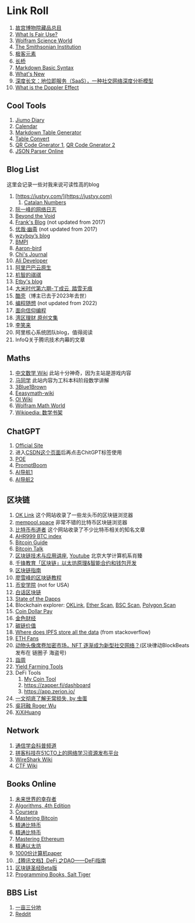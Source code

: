 # Link Roll

1. [故宫博物院藏品总目](https://zm-digicol.dpm.org.cn/)
2. [What Is Fair Use?](https://fairuse.stanford.edu/overview/fair-use/what-is-fair-use/)
3. [Wolfram Science World](https://scienceworld.wolfram.com/)
4. [The Smithsonian Institution](https://www.si.edu/)
5. [极客元素](https://www.geekmeta.com/)
6. [长桥](https://longbridgeapp.com/)
7. [Markdown Basic Syntax](https://www.markdownguide.org/basic-syntax/)
8. [What's New](https://whats.new/shortcuts)
9. [深度长文：地位即服务（SaaS），一种社交网络深度分析模型](https://zhuanlan.zhihu.com/p/58307165)
10. [What is the Doppler Effect](https://cn.comsol.com/blogs/what-is-the-doppler-effect/)

## Cool Tools

1. [Jiumo Diary](https://www.jiumodiary.com/)
2. [Calendar](https://calendar-12.com/)
3. [Markdown Table Generator](https://www.tablesgenerator.com/markdown_tables)
4. [Table Convert](https://tableconvert.com/)
5. [QR Code Gnerator 1](https://www.qr-code-generator.com/), [QR Code Gnerator 2](https://www.the-qrcode-generator.com/)
6. [JSON Parser Online](https://jsonformatter.org/json-parser)

## Blog List

这里会记录一些对我来说可读性高的blog

1. [https://justyy.com/](https://justyy.com)
    1. [Catalan Numbers](https://justyy.com/archives/31565)
2. [阮一峰的网络日志](https://www.ruanyifeng.com/blog/)
3. [Beyond the Void](https://byvoid.com/zht/)
4. [Frank's Blog](https://blog.linshuang.info/) (not updated from 2017)
5. [优哉·幽斋](http://liyaos.com/blog/) (not updated from 2017)
6. [wzyboy’s blog](https://wzyboy.im/)
7. [BMPI](https://www.bmpi.dev/)
8. [Aaron-bird](https://aaron-bird.github.io/)
9. [Chi's Journal](https://yuchi.me/)
10. [Ali Developer](https://developer.aliyun.com/)
11. [阿里巴巴云原生](https://my.oschina.net/u/3874284)
12. [机智的祺祺](http://my.oschina.net/yevgeny)
13. [Etby's blog](https://blog.etby.org/)
14. [大米时代第六期-丁成云, 踏雪无痕](https://blog.csdn.net/sundenskyqq)
15. [酷壳](https://coolshell.cn/)（博主已去于2023年去世）
16. [编程随想](https://program-think.blogspot.com/) (not updated from 2022)
17. [面向信仰编程](https://draveness.me/)
18. [湾区理财 原创文集](https://blog.wenxuecity.com/myoverview/23244/)
19. [李笑来](https://lixiaolai.com/)
20. 阿里核心系统团队blog，值得阅读
21. InfoQ关于腾讯技术内幕的文章

## Maths

1. [中文数学 Wiki](https://math.fandom.com/zh/) 此站十分神奇，因为主站是游戏内容
2. [马同学](https://www.matongxue.com/) 此站内容为工科本科阶段数学讲解
3. [3Blue1Brown](https://www.youtube.com/channel/UCYO_jab_esuFRV4b17AJtAw)
4. [Eeasymath-wiki](https://easymath-wiki.org/)
5. [OI Wiki](https://oi-wiki.org/)
6. [Wolfram Math World](https://mathworld.wolfram.com/)
7. [Wikipedia: 数学书架](https://zh.wikibooks.org/wiki/Template:%E6%95%B0%E5%AD%A6%E4%B9%A6%E6%9E%B6)

## ChatGPT

1. [Official Site](https://chat.openai.com/chat)
2. 进入[CSDN这个页面](https://so.csdn.net/so/search)后再点击ChitGPT标签使用
3. [POE](https://poe.com/)
4. [PromptBoom](https://www.promptboom.com/)
5. [AI导航1](https://ai.nancheng.fun/)
6. [AI导航2](https://www.ainavpro.com/)

## 区块链

1. [OK Link](https://www.oklink.com/) 这个网站收录了一些龙头币的区块链浏览器
2. [mempool.space](https://mempool.space/) 非常不错的比特币区块链浏览器
3. [比特币布道者](http://btc.mom/) 这个网站收录了不少比特币相关的知名文章
4. [AHR999 BTC index](https://www.qkl123.com/data/ahr999/btc)
5. [Bitcoin Guide](https://bitcoin.design/guide/)
6. [Bitcoin Talk](https://bitcointalk.org/)
7. [区块链技术与应用讲座](http://zhenxiao.com/blockchain/), [Youtube](https://www.youtube.com/watch?v=UmVec9VHtpE&list=PLnTPdMjBRmAYehJkVbAXqxO-0cc9ALC6V) 北京大学计算机系肖臻
8. [千锋教育「区块链」以太坊原理&智能合约和钱包开发](https://www.youtube.com/watch?v=zmkKdWebZmM&list=PLwDQt7s1o9J4l1LQ3x2vZ54TPhIh6UvMr)
9. [区块链指南](https://yeasy.gitbook.io/blockchain_guide/)
10. [廖雪峰的区块链教程](https://www.liaoxuefeng.com/wiki/1207298049439968)
11. [币安学院](https://academy.binance.com/zh/courses) (not for USA)
12. [白话区块链](https://www.hellobtc.com/)
13. [State of the Dapps](https://www.stateofthedapps.com/zh)
14. Blockchain explorer: [OKLink](https://www.oklink.com/), [Ether Scan](https://etherscan.io/), [BSC Scan](https://bscscan.com/), [Polygon Scan](https://polygonscan.com)
15. [Coin Dollar Pay](https://coindollarpay.com/)
16. [金色财经](https://www.jinse.com/)
17. [碳链价值](https://www.ccvalue.cn/)
18. [Where does IPFS store all the data](https://stackoverflow.com/questions/47450007/where-does-ipfs-store-all-the-data) (from stackoverflow)
19. [ETH Fans](https://ethfans.org/)
20. [动物头像席卷加密市场，NFT 逐渐成为新型社交网络？](https://www.8btc.com/article/6672535)(区块律动BlockBeats发布在 链圈子 海盗号)
21. [詣周](https://qw25892001.medium.com/)
22. [Yield Farming Tools](https://yieldfarmingtools.com)
23. DeFi Tools 
    1. [My Coin Tool](https://mycointool.com/)
    2. <https://zapper.fi/dashboard>
    3. <https://app.zerion.io/>
24. [一文彻底了解无常损失, by 虫蛋](https://zhuanlan.zhihu.com/p/268435169)
25. [吳冠融 Roger Wu](https://medium.com/@rogerwutw)
26. [XiXiHuang](https://superdcc.medium.com/)

## Network

1. [通信学会科普频道](https://www.china-cic.cn/list/46/15)
2. [拼客科技在51CTO上的网络学习资源发布平台](https://edu.51cto.com/partner/view/id-15.html)
3. [WireShark Wiki](https://wiki.wireshark.org/FrontPage)
4. [CTF Wiki](https://ctf-wiki.org/)

## Books Online

1. [未来世界的幸存者](https://www.ruanyifeng.com/survivor/index.html)
2. [Algorithms, 4th Edition](https://algs4.cs.princeton.edu/home/)
3. [Coursera](https://www.coursera.org)
4. [Mastering Bitcoin](https://github.com/bitcoinbook/bitcoinbook)
5. [精通比特币](https://www.8btc.com/book/281955)
6. [精通比特币](https://github.com/tianmingyun/MasterBitcoin2CN)
7. [Mastering Ethereum](https://github.com/ethereumbook/ethereumbook)
8. [精通以太坊](https://www.8btc.com/books/834/ethereum-book)
9. [1000份计算机paper](https://github.com/0voice/computer_expert_paper)
10. [【腾讯文档】DeFi 之DAO——DeFi指南](https://docs.qq.com/doc/DVGJRRmJxUFhVc3Rv)
11. [区块链圣经Beta版](https://shimo.im/docs/HPnEllk5Hl0RpsCb)
12. [Programming Books, Salt Tiger](https://salttiger.com/)

## BBS List

1. [一亩三分地](https://www.1point3acres.com/bbs/)
2. [Reddit](https://www.reddit.com/)
